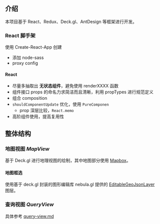## 介绍
本项目基于 React、Redux、Deck.gl、AntDesign 等框架进行开发。

### React 脚手架
使用 Create-React-App 创建
- 添加 node-sass 
- proxy config

#### React

- 尽量多抽取出 **无状态组件**，避免使用 renderXXXX 函数
- 组件接口 props 的命名力求简洁而且清晰，利用 propTypes 进行规范定义
- 组合 composition
- `shouldComponentUpdate`  优化，使用 `PureComponen`
  - prop 深层比较，`React.memo` 
- 高阶组件使用，提高复用性

## 整体结构

### 地图视图 *MapView*

基于 Deck.gl 进行地理视图的绘制，其中地图部分使用 [Mapbox](https://www.mapbox.com/)。

#### 地图框选

使用基于 deck.gl 封装的图形编辑库 nebula.gl 提供的  [EditableGeoJsonLayer](https://nebula.gl/docs/api-reference/layers/editable-geojson-layer)  图层。

### 查询视图 *QueryView*

具体参考 [query-view.md](./doc/query-view.md)


